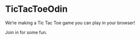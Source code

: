 # TicTacToeOdin
We’re making a Tic Tac Toe game you can play in your browser!

Join in for some fun.
